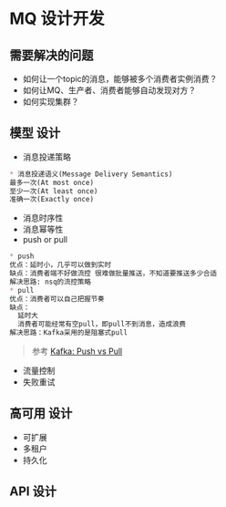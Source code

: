 # MQ 设计开发

## 需要解决的问题
* 如何让一个topic的消息，能够被多个消费者实例消费？
* 如何让MQ、生产者、消费者能够自动发现对方？
* 如何实现集群？

## 模型 设计
* 消息投递策略
```md
* 消息投递语义(Message Delivery Semantics)
最多一次(At most once)
至少一次(At least once)
准确一次(Exactly once)
```

* 消息时序性
* 消息幂等性
* push or pull
```md
* push
优点：延时小，几乎可以做到实时
缺点：消费者端不好做流控 很难做批量推送，不知道要推送多少合适
解决思路: nsq的流控策略
* pull
优点：消费者可以自己把握节奏
缺点：
  延时大
  消费者可能经常有空pull，即pull不到消息，造成浪费
解决思路：Kafka采用的是阻塞式pull
```
> 参考 [Kafka: Push vs Pull](https://kafka.apache.org/documentation/#design_pull)
* 流量控制
* 失败重试

## 高可用 设计
* 可扩展
* 多租户
* 持久化

## API 设计
